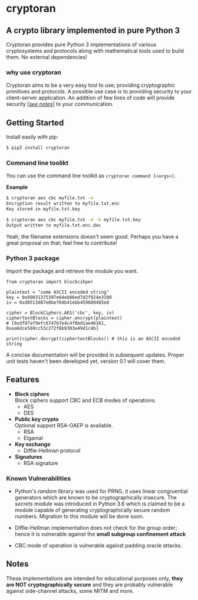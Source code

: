 # cryptoran
<h2>A crypto library implemented in pure Python 3</h2>
Cryptoran provides pure Python 3 implementations of various cryptosystems and protocols along with mathematical tools used to build them. No external dependencies!

### why use cryptoran
Cryptoran aims to be a very easy tool to use; providing cryptographic primitives and protocols. A possible use case is to providing security to your client-server application. An addition of few lines of code will provide security [[_see notes_](#notes)] to your communication.

## Getting Started

Install easily with pip:
```bash
$ pip3 install cryptoran
```

### Command line toolikt

You can use the command line toolkit as `cryptoran command [<args>]`.

__Example__
```bash
$ cryptoran aes cbc myfile.txt -e
Encryption result written to myfile.txt.enc
Key stored in myfile.txt.key

$ cryptoran aes cbc myfile.txt -d -k myfile.txt.key
Output written to myfile.txt.enc.dec
```
Yeah, the filename extensions doesn't seem good. Perhaps you have a great proposal on that; feel free to contribute!
### Python 3 package

Import the package and retrieve the module you want.

```python3
from cryptoran import blockcihper

plaintext = "some ASCII encoded string"
key = 0x89031375397e64eb86ed7d2f924e3100
iv = 0xd0513d87e0be764b41ebb459680485e8

cipher = BlockCiphers.AES('cbc', key, iv)
ciphertextBlocks = cipher.encrypt(plaintext)
# [0xdf87af9efc6747b7e4c4f6bd1ae46161, 0xaa6dce569cc53c272f6b9303e49d1c4b]

print(cipher.decrypt(ciphertextBlocks)) # this is an ASCII encoded string
```

A concise documentation will be provided in subsequent updates. Proper unit tests haven't been developed yet, version 0.1 will cover them.

## Features

* __Block ciphers__  
Block ciphers support CBC and ECB modes of operations.
  * AES
  * DES
* __Public key crypto__  
Optional support RSA-OAEP is available.
  * RSA
  * Elgamal
* __Key exchange__
  * Diffie-Hellman protocol
* __Signatures__
  * RSA signature

### Known Vulnerabilities

* Python's <i>random</i> library was used for PRNG, it uses linear congruential generators which are known to be cryptographically insecure. The *secrets* module was introduced in Python 3.6 which is claimed to be a module capable of generating cryptographically secure random numbers. Migration to this module will be done soon.

* Diffie-Hellman implementation does not check for the group order; hence it is vulnerable against the __small subgroup confinement attack__

* CBC mode of operation is vulnerable against padding oracle attacks.

## Notes

These implementations are intended for educational purposes only, __they are NOT cryptographically secure__ and they are probably vulnerable against side-channel attacks, some MITM and more.<br/><br/>
